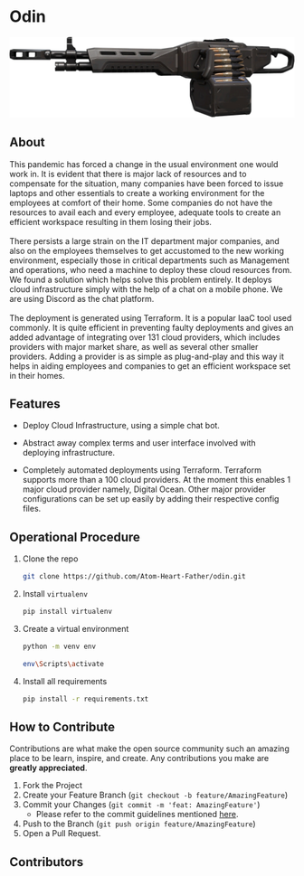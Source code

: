 
# Odin

<img src="https://github.com/Atom-Heart-Father/odin/blob/main/assets/Odin.png"/>

## About

This pandemic has forced a change in the usual environment one would work in. It is evident that there is major lack of resources and to compensate for the situation, many companies have been forced to issue laptops and other essentials to create a working environment for the employees at comfort of their home. Some companies do not have the resources to avail each and every employee, adequate tools to create an efficient workspace resulting in them losing their jobs.
<br>
<br>
There persists a large strain on the IT department major companies, and also on the employees themselves to get accustomed to the new working environment, especially those in critical departments such as Management and operations, who need a machine to deploy these cloud resources from. We found a solution which helps solve this problem entirely. It deploys cloud infrastructure simply with the help of a chat on a mobile phone. We are using Discord as the chat platform.
<br>
<br>
The deployment is generated using Terraform. It is a popular IaaC tool used commonly. It is quite efficient in preventing faulty deployments and gives an added advantage of integrating over 131 cloud providers, which includes providers with major market share, as well as several other smaller providers. Adding a provider is as simple as plug-and-play and this way it helps in aiding employees and companies to get an efficient workspace set in their homes.

## Features

- Deploy Cloud Infrastructure, using a simple chat bot.  

- Abstract away complex terms and user interface involved with deploying infrastructure.

- Completely automated deployments using Terraform. Terraform supports more than a 100 cloud providers. At the moment this enables 1 major cloud provider namely, Digital Ocean. Other major provider configurations can be set up easily by adding their respective config files. 
      
## Operational Procedure

1. Clone the repo
   ```sh
   git clone https://github.com/Atom-Heart-Father/odin.git
   ```
2. Install `virtualenv`
   ```sh
   pip install virtualenv
   ```
3. Create a virtual environment
   ```sh
   python -m venv env
   ```
   ```sh
   env\Scripts\activate
   ```
4. Install all requirements
   ```sh
   pip install -r requirements.txt
   ```
   
## How to Contribute

Contributions are what make the open source community such an amazing place to be learn, inspire, and create. Any contributions you make are **greatly appreciated**.

1. Fork the Project
2. Create your Feature Branch (`git checkout -b feature/AmazingFeature`)
3. Commit your Changes (`git commit -m 'feat: AmazingFeature'`)
   - Please refer to the commit guidelines mentioned [here](https://www.conventionalcommits.org/en/v1.0.0/).
4. Push to the Branch (`git push origin feature/AmazingFeature`)
5. Open a Pull Request.
   
## Contributors


